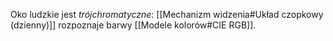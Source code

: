 Oko ludzkie jest *trójchromatyczne*: [[Mechanizm widzenia#Układ czopkowy (dzienny)]] rozpoznaje barwy [[Modele kolorów#CIE RGB]].